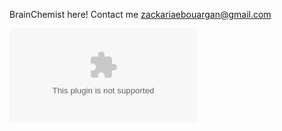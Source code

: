 BrainChemist here! 
Contact me zackariaebouargan@gmail.com


[![Typing SVG](https://readmetypingsvg.demolab.com/lines=Hello+BrainChemist+here!+Contact+me+zackariaebouargan@gmail.com)](https://git.io/typing-svg)
